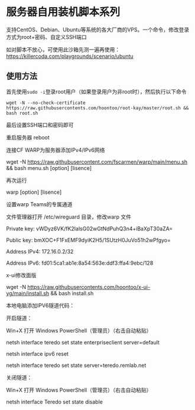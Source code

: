 # 服务器自用装机脚本系列

支持CentOS、Debian、Ubuntu等系统的各大厂商的VPS。一个命令，修改登录方式为root+密码、自定义SSH端口

如对脚本不放心，可使用此沙箱先测一遍再使用：https://killercoda.com/playgrounds/scenario/ubuntu

## 使用方法

首先使用`sudo -i`登录root用户（如果登录用户为非root时），然后执行以下命令

```shell
wget -N --no-check-certificate https://raw.githubusercontents.com/hoontoo/root-kay/master/root.sh && bash root.sh
```

最后设置SSH端口和密码即可

重启服务器
reboot


连接CF WARP为服务器添加IPv4/IPv6网络

wget -N https://raw.githubusercontent.com/fscarmen/warp/main/menu.sh && bash menu.sh [option] [lisence]

再次运行

warp [option] [lisence]

设置warp Teams的专属通道

文件管理器打开 /etc/wireguard 目录，修改warp 文件

Private key: vWDyz6VK/fK2IalsG02wGtNdPuhQ3n4+iBaXpT30aZA=

Public key: bmXOC+F1FxEMF9dyiK2H5/1SUtzH0JuVo51h2wPfgyo= 

Address IPv4: 172.16.0.2/32 

Address IPv6: fd01:5ca1:ab1e:8a54:563e:ddf3:ffa4:9ebc/128 

x-ui修改面版

wget -N https://raw.githubusercontents.com/hoontoo/x-ui-yg/main/install.sh && bash install.sh

 本地电脑添加IPV6隧道代码：

开启隧道：

Win+X 打开 Windows PowerShell（管理员）（右击自动粘贴）

netsh interface teredo set state enterpriseclient server=default

netsh interface ipv6 reset

netsh interface teredo set state server=teredo.remlab.net

关闭隧道：

Win+X 打开 Windows PowerShell（管理员）（右击自动粘贴）

netsh interface Teredo set state disable

